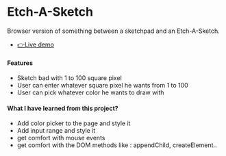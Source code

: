 # Etch-A-Sketch

Browser version of something between a sketchpad and an Etch-A-Sketch.

- [👉Live demo](https://fathyelgazar.github.io/Etch-A-Sketch)

#### Features

- Sketch bad with 1 to 100 square pixel
- User can enter whatever square pixel he wants from 1 to 100
- User can pick whatever color he wants to draw with

#### What I have learned from this project?

- Add color picker to the page and style it
- Add input range and style it
- get comfort with mouse events
- get comfort with the DOM methods like : appendChild, createElement..
